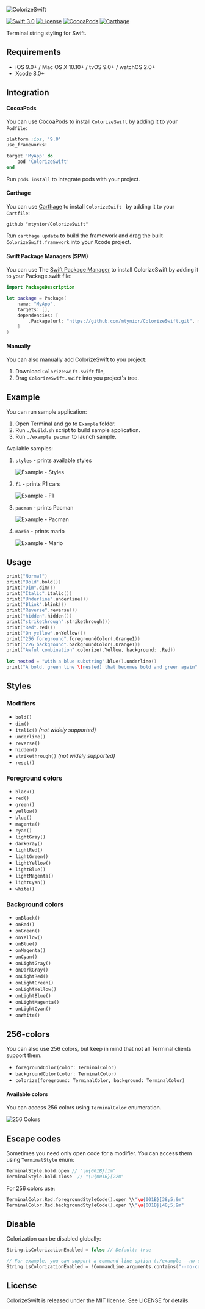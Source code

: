 ![ColorizeSwift](Assets/logo.png)

[![Swift 3.0](https://img.shields.io/badge/language-Swift-orange.svg?style=flat)](https://developer.apple.com/swift/)
[![License](https://img.shields.io/badge/license-MIT-blue.svg)](https://github.com/mtynior/ColorizeSwift/blob/master/LICENSE.md) 
[![CocoaPods](https://img.shields.io/cocoapods/v/ColorizeSwift.svg)](https://cocoapods.org/pods/ColorizeSwift)
[![Carthage](https://img.shields.io/badge/Carthage-compatible-4BC51D.svg?style=flat)](https://github.com/Carthage/Carthage)

Terminal string styling for Swift.

## Requirements

- iOS 9.0+ / Mac OS X 10.10+ / tvOS 9.0+ / watchOS 2.0+
- Xcode 8.0+

## Integration

#### CocoaPods
You can use [CocoaPods](http://cocoapods.org/) to install `ColorizeSwift` by adding it to your `Podfile`:

```ruby
platform :ios, '9.0'
use_frameworks!

target 'MyApp' do
	pod 'ColorizeSwift'
end
```
Run `pods install` to intagrate pods with your project.

#### Carthage
You can use [Carthage](https://github.com/Carthage/Carthage) to install `ColorizeSwift ` by adding it to your `Cartfile`:

```
github "mtynior/ColorizeSwift"
```
Run `carthage update` to build the framework and drag the built `ColorizeSwift.framework` into your Xcode project.

#### Swift Package Managers (SPM)
You can use The [Swift Package Manager](https://swift.org/package-manager/) to install ColorizeSwift by adding it to your Package.swift file:

```swift
import PackageDescription

let package = Package(
    name: "MyApp",
    targets: [],
    dependencies: [
        .Package(url: "https://github.com/mtynior/ColorizeSwift.git", majorVersion: 1)
    ]
)
```

#### Manually
You can also manually add ColorizeSwift to you project:

1. Download `ColorizeSwift.swift` file,
2. Drag `ColorizeSwift.swift` into you project's tree.

## Example
You can run sample application:

1. Open Terminal and go to `Example` folder.
2. Run `./build.sh` script to build sample application.
3. Run `./example pacman` to launch sample.

Available samples:

1. `styles` - prints available styles 

	![Example - Styles](Assets/styles.png)

2. `f1` - prints F1 cars

	![Example - F1](Assets/f1.png)
	
3. `pacman` - prints Pacman

	![Example - Pacman](Assets/pacman.png)

4. `mario` - prints mario

	![Example - Mario](Assets/mario.png)

## Usage
```swift
print("Normal")
print("Bold".bold())
print("Dim".dim())
print("Italic".italic())
print("Underline".underline())
print("Blink".blink())
print("Reverse".reverse())
print("hidden".hidden())
print("strikethrough".strikethrough())
print("Red".red())
print("On yellow".onYellow())
print("256 foreground".foregroundColor(.Orange1))
print("226 background".backgroundColor(.Orange1))
print("Awful combination".colorize(.Yellow, background: .Red))
    
let nested = "with a blue substring".blue().underline()
print("A bold, green line \(nested) that becomes bold and green again".green().bold())
```

## Styles

### Modifiers

- `bold()`
- `dim()`
- `italic()` *(not widely supported)*
- `underline()`
- `reverse()`
- `hidden()`
- `strikethrough()` *(not widely supported)*
- `reset()`

### Foreground colors

- `black()`
- `red()`
- `green()`
- `yellow()`
- `blue()`
- `magenta()`
- `cyan()`
- `lightGray()`
- `darkGray()`
- `lightRed()`
- `lightGreen()`
- `lightYellow()`
- `lightBlue()`
- `lightMagenta()`
- `lightCyan()`
- `white()`

### Background colors

- `onBlack()`
- `onRed()`
- `onGreen()`
- `onYellow()`
- `onBlue()`
- `onMagenta()`
- `onCyan()`
- `onLightGray()`
- `onDarkGray()`
- `onLightRed()`
- `onLightGreen()`
- `onLightYellow()`
- `onLightBlue()`
- `onLightMagenta()`
- `onLightCyan()`
- `onWhite()`


## 256-colors
You can also use 256 colors, but keep in mind that not all Terminal clients support them.

- `foregroundColor(color: TerminalColor)`
- `backgroundColor(color: TerminalColor)`
- `colorize(foreground: TerminalColor, background: TerminalColor)`

#### Available colors

You can access 256 colors using `TerminalColor` enumeration.

![256 Colors](Assets/256Colors.png)

## Escape codes
Sometimes you need only open code for a modifier. You can access them using `TerminalStyle` enum:

```swift
TerminalStyle.bold.open // "\u{001B}[1m"
TerminalStyle.bold.close  // "\u{001B}[22m"
```

For 256 colors use:

```swift
TerminalColor.Red.foregroundStyleCode().open \\"\u{001B}[38;5;9m"
TerminalColor.Red.backgroundStyleCode().open \\"\u{001B}[48;5;9m"
```

## Disable

Colorization can be disabled globally:

```swift
String.isColorizationEnabled = false // Default: true

// For example, you can support a command line option (./example --no-color)
String.isColorizationEnabled = !CommandLine.arguments.contains("--no-color")
```


## License

ColorizeSwift is released under the MIT license. See LICENSE for details.

